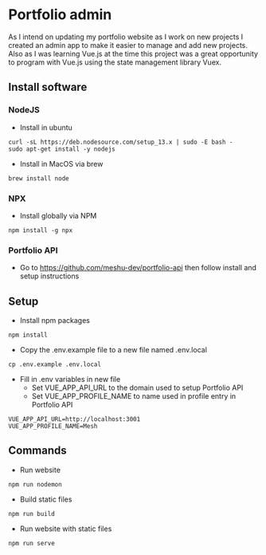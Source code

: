 # Portfolio admin

As I intend on updating my portfolio website as I work on new projects I created an admin app to make it easier to manage and add new projects. Also as I was learning Vue.js at the time this project was a great opportunity to program with Vue.js using the state management library Vuex.

## Install software
### NodeJS
- Install in ubuntu
```
curl -sL https://deb.nodesource.com/setup_13.x | sudo -E bash -
sudo apt-get install -y nodejs
```
- Install in MacOS via brew 
```
brew install node
```
### NPX
- Install globally via NPM
```
npm install -g npx
```
### Portfolio API
-  Go to https://github.com/meshu-dev/portfolio-api then follow install and setup instructions

## Setup 
- Install npm packages
```
npm install
```
- Copy the .env.example file to a new file named .env.local
```
cp .env.example .env.local
```
- Fill in .env variables in new file
    - Set VUE_APP_API_URL to the domain used to setup Portfolio API
    - Set VUE_APP_PROFILE_NAME to name used in profile entry in Portfolio API
```
VUE_APP_API_URL=http://localhost:3001
VUE_APP_PROFILE_NAME=Mesh
```
## Commands
- Run website
```
npm run nodemon
```
- Build static files
```
npm run build
```
- Run website with static files
```
npm run serve
```
